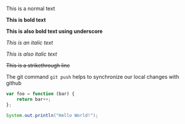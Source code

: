 This is a normal text

**This is bold text**

__This is also bold text using underscore__

*This is an italic text*

_This is also italic text_

~~This is a strikethrough line~~

The git command `git push` helps to synchronize our local changes with github

```javascript
var foo = function (bar) {
    return bar++;
};
```

```java
System.out.println("Hello World!");
```
